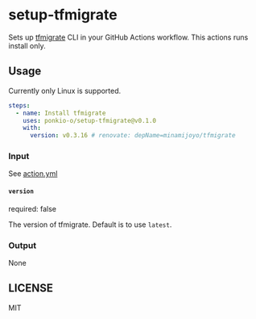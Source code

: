 # setup-tfmigrate
Sets up [tfmigrate](https://github.com/minamijoyo/tfmigrate) CLI in your GitHub Actions workflow. This actions runs install only.  

## Usage
Currently only Linux is supported.

```yaml
steps:
  - name: Install tfmigrate
    uses: ponkio-o/setup-tfmigrate@v0.1.0
    with:
      version: v0.3.16 # renovate: depName=minamijoyo/tfmigrate
```

### Input
See [action.yml](https://github.com/ponkio-o/setup-tfmigrate/blob/main/action.yml)

#### `version`
required: false

The version of tfmigrate. Default is to use `latest`.  

### Output
None

## LICENSE
MIT
